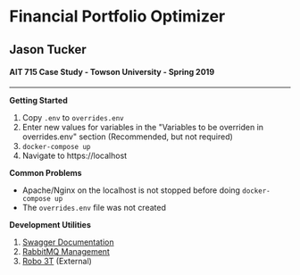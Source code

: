 # Financial Portfolio Optimizer
## Jason Tucker

#### AIT 715 Case Study - Towson University - Spring 2019

---

**Getting Started**

1. Copy `.env` to `overrides.env`
2. Enter new values for variables in the "Variables to be overriden in overrides.env" section (Recommended, but not required)
3. `docker-compose up`
4. Navigate to https://localhost

**Common Problems**

* Apache/Nginx on the localhost is not stopped before doing `docker-compose up`
* The `overrides.env` file was not created

**Development Utilities**

1. [Swagger Documentation](http://localhost:5000/swagger)
2. [RabbitMQ Management](http://localhost:15672)
3. [Robo 3T](https://robomongo.org/download) (External)


